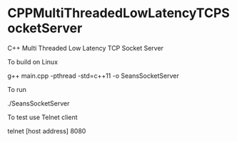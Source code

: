 # CPPMultiThreadedLowLatencyTCPSocketServer
C++ Multi Threaded Low Latency TCP Socket Server


To build on Linux

g++ main.cpp -pthread -std=c++11 -o SeansSocketServer


To run

./SeansSocketServer


To test use Telnet client

telnet [host address] 8080




